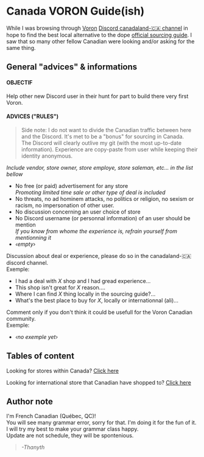 # **Canada VORON Guide(ish)**

While I was browsing through [Voron](https://vorondesign.com/) [Discord canadaland-:canada:  channel](https://discord.gg/voron) in hope to find the best local alternative to the dope [official sourcing guide](https://vorondesign.com/sourcing_guide). I saw that so many other fellow Canadian were looking and/or asking for the same thing.  
  

## General "advices" & informations

#### **OBJECTIF**  
Help other new Discord user in their hunt for part to build there very first Voron.  

#### **ADVICES ("RULES")**  
> Side note: I do not want to divide the Canadian traffic between here and the Discord. It's met to be a "bonus" for sourcing in Canada.  
> The Discord will clearly outlive my git (with the most up-to-date information). Experience are copy-paste from user while keeping their identity anonymous.
  
*Include vendor, store owner, store employe, store saleman, etc... in the list bellow*  
* No free (or paid) advertisement for any store  
  *Promoting limited time sale or other type of deal is included*   
* No threats, no ad hominem attacks, no politics or religion, no sexism or racism, no impersonation of other user.
    <!--- Inspire by the discord rule and regulation --->  
* No discussion concerning an user choice of store  
* No Discord username (or personnal information) of an user should be mention  
   *If you know from whome the experience is, refrain yourself from mentionning it*
* *‹empty›*

Discussion about deal or experience, please do so in the canadaland-:canada:  discord channel.  
Exemple:  
  * I had a deal with *X* shop and I had gread experience...  
  * This shop isn't great for *X* reason....  
  * Where I can find *X* thing locally in the sourcing guide?...  
  * What's the best place to buy for *X*, locally or internationnal (ali)...
  
Comment only if you don't think it could be usefull for the Voron Canadian community.  
Exemple:  
  * *‹no exemple yet›*


## Tables of content 

Looking for stores within Canada? [Click here](canada/Readme.md)  

Looking for international store that Canadian have shopped to? [Click here](international/Readme.md)

<!--- Other section? --->

## Author note

I'm French Canadian (Québec, QC)!  
You will see many grammar error, sorry for that. I'm doing it for the fun of it. I will try my best to make your grammar class happy.  
Update are not schedule, they will be spontenious.  
> *-Thanyth* 
